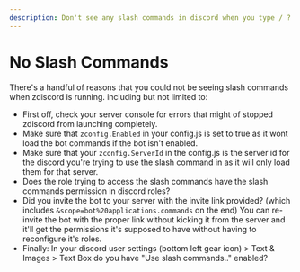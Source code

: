 ```yaml
---
description: Don't see any slash commands in discord when you type / ?
---
```


# No Slash Commands

There's a handful of reasons that you could not be seeing slash commands when zdiscord is running. including but not limited to:

* First off, check your server console for errors that might of stopped zdiscord from launching completely.
* Make sure that `zconfig.Enabled` in your config.js is set to true as it wont load the bot commands if the bot isn't enabled.
* Make sure that your `zconfig.ServerId` in the config.js is the server id for the discord you're trying to use the slash command in as it will only load them for that server.
* Does the role trying to access the slash commands have the slash commands permission in discord roles?
* Did you invite the bot to your server with the invite link provided? (which includes `&scope=bot%20applications.commands` on the end) You can re-invite the bot with the proper link without kicking it from the server and it'll get the permissions it's supposed to have without having to reconfigure it's roles.
* Finally: In your discord user settings (bottom left gear icon) > Text & Images > Text Box do you have "Use slash commands.." enabled?
